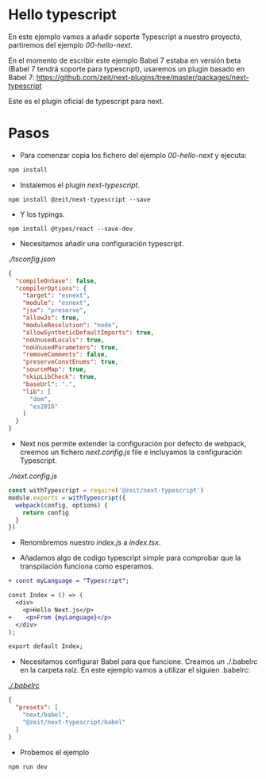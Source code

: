 # Hello typescript

En este ejemplo vamos a añadir soporte Typescript a nuestro proyecto, partiremos del ejemplo _00-hello-next_.

En el momento de escribir este ejemplo Babel 7 estaba en versión beta (Babel 7 tendrá soporte para typescript), usaremos un plugin basado en Babel 7: https://github.com/zeit/next-plugins/tree/master/packages/next-typescript

Este es el plugin oficial de typescript  para next.

# Pasos

- Para comenzar copia los fichero del ejemplo _00-hello-next_ y ejecuta:

```bash
npm install
```

- Instalemos el plugin _next-typescript_.

```
npm install @zeit/next-typescript --save
```

- Y los typings.

```
npm install @types/react --save-dev
```

- Necesitamos añadir una configuración typescript.

_./tsconfig.json_

```json
{
  "compileOnSave": false,
  "compilerOptions": {
    "target": "esnext",
    "module": "esnext",
    "jsx": "preserve",
    "allowJs": true,
    "moduleResolution": "node",
    "allowSyntheticDefaultImports": true,
    "noUnusedLocals": true,
    "noUnusedParameters": true,
    "removeComments": false,
    "preserveConstEnums": true,
    "sourceMap": true,
    "skipLibCheck": true,
    "baseUrl": ".",
    "lib": [
      "dom",
      "es2016"
    ]
  }
}
```

- Next nos permite extender la configuración por defecto de webpack,
creemos un fichero _next.config.js_ file e incluyamos la configuración Typescript.

_./next.config.js_

```javascript
const withTypescript = require('@zeit/next-typescript')
module.exports = withTypescript({
  webpack(config, options) {
    return config
  }
})
```

- Renombremos nuestro _index.js_ a _index.tsx_.

- Añadamos algo de codigo typescript simple para comprobar que la transpilación funciona como esperamos.

```diff 
+ const myLanguage = "Typescript";

const Index = () => (
  <div>
    <p>Hello Next.js</p>
+    <p>From {myLanguage}</p>
  </div>
);

export default Index;
```
- Necesitamos configurar Babel para que funcione. Creamos un ./.babelrc en la carpeta raíz.  En este ejemplo vamos a utilizar el siguien .babelrc:

_[./.babelrc](./.babelrc)_
```json
{
  "presets": [
    "next/babel",
    "@zeit/next-typescript/babel"
  ]
}
```

- Probemos el ejemplo

```bash
npm run dev
```



